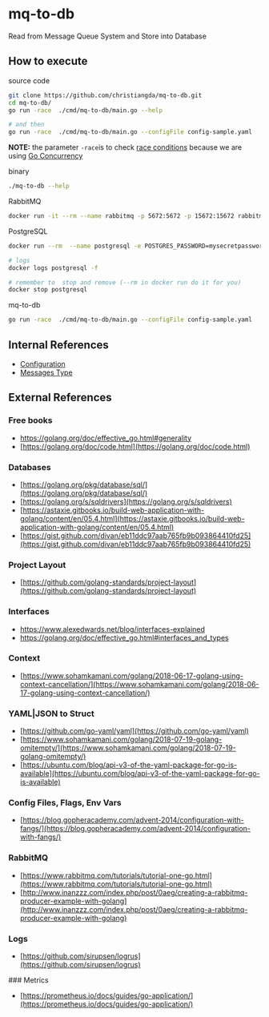 # mq-to-db

Read from Message Queue System and Store into Database

## How to execute

source code

```bash
git clone https://github.com/christiangda/mq-to-db.git
cd mq-to-db/
go run -race  ./cmd/mq-to-db/main.go --help

# and then
go run -race  ./cmd/mq-to-db/main.go --configFile config-sample.yaml
```

__NOTE:__ the parameter `-race`is to check [race conditions](https://blog.golang.org/race-detector) because we are using [Go Concurrency](https://blog.golang.org/pipelines)

binary

```bash
./mq-to-db --help
```

RabbitMQ

```bash
docker run -it --rm --name rabbitmq -p 5672:5672 -p 15672:15672 rabbitmq:3-management
```

PostgreSQL

```bash
docker run --rm  --name postgresql -e POSTGRES_PASSWORD=mysecretpassword -p 5432:5432 -d postgres

# logs
docker logs postgresql -f

# remember to  stop and remove (--rm in docker run do it for you)
docker stop postgresql
```

mq-to-db

```bash
go run -race  ./cmd/mq-to-db/main.go --configFile config-sample.yaml
```

## Internal References

* [Configuration](docs/config.md)
* [Messages Type](docs/messages.md)

## External References

### Free books

* https://golang.org/doc/effective_go.html#generality
* [https://golang.org/doc/code.html](https://golang.org/doc/code.html)

### Databases

* [https://golang.org/pkg/database/sql/](https://golang.org/pkg/database/sql/)
* [https://golang.org/s/sqldrivers](https://golang.org/s/sqldrivers)
* [https://astaxie.gitbooks.io/build-web-application-with-golang/content/en/05.4.html](https://astaxie.gitbooks.io/build-web-application-with-golang/content/en/05.4.html)
* [https://gist.github.com/divan/eb11ddc97aab765fb9b093864410fd25](https://gist.github.com/divan/eb11ddc97aab765fb9b093864410fd25)

### Project Layout

* [https://github.com/golang-standards/project-layout](https://github.com/golang-standards/project-layout)

### Interfaces

* https://www.alexedwards.net/blog/interfaces-explained
* https://golang.org/doc/effective_go.html#interfaces_and_types


### Context

* [https://www.sohamkamani.com/golang/2018-06-17-golang-using-context-cancellation/](https://www.sohamkamani.com/golang/2018-06-17-golang-using-context-cancellation/)

### YAML|JSON to Struct

* [https://github.com/go-yaml/yaml](https://github.com/go-yaml/yaml)
* [https://www.sohamkamani.com/golang/2018-07-19-golang-omitempty/](https://www.sohamkamani.com/golang/2018-07-19-golang-omitempty/)
* [https://ubuntu.com/blog/api-v3-of-the-yaml-package-for-go-is-available](https://ubuntu.com/blog/api-v3-of-the-yaml-package-for-go-is-available)

### Config Files, Flags, Env Vars

* [https://blog.gopheracademy.com/advent-2014/configuration-with-fangs/](https://blog.gopheracademy.com/advent-2014/configuration-with-fangs/)

### RabbitMQ

*  [https://www.rabbitmq.com/tutorials/tutorial-one-go.html](https://www.rabbitmq.com/tutorials/tutorial-one-go.html)
*  [http://www.inanzzz.com/index.php/post/0aeg/creating-a-rabbitmq-producer-example-with-golang](http://www.inanzzz.com/index.php/post/0aeg/creating-a-rabbitmq-producer-example-with-golang)

### Logs

* [https://github.com/sirupsen/logrus](https://github.com/sirupsen/logrus)

### Metrics

* [https://prometheus.io/docs/guides/go-application/](https://prometheus.io/docs/guides/go-application/)